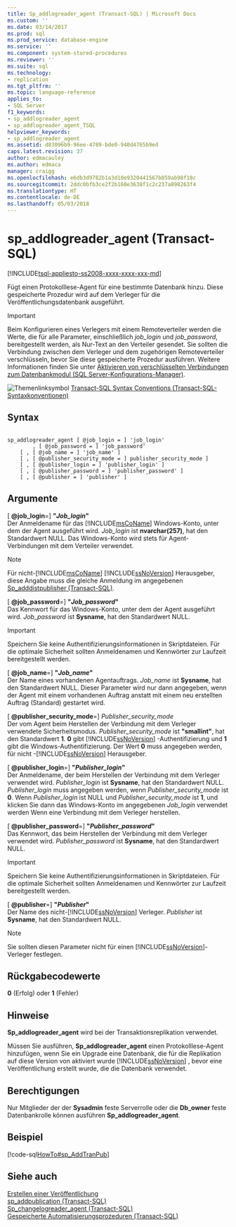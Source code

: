 ```yaml
---
title: Sp_addlogreader_agent (Transact-SQL) | Microsoft Docs
ms.custom: ''
ms.date: 03/14/2017
ms.prod: sql
ms.prod_service: database-engine
ms.service: ''
ms.component: system-stored-procedures
ms.reviewer: ''
ms.suite: sql
ms.technology:
- replication
ms.tgt_pltfrm: ''
ms.topic: language-reference
applies_to:
- SQL Server
f1_keywords:
- sp_addlogreader_agent
- sp_addlogreader_agent_TSQL
helpviewer_keywords:
- sp_addlogreader_agent
ms.assetid: d83096b9-96ee-4789-bde0-940d4765b9ed
caps.latest.revision: 37
author: edmacauley
ms.author: edmaca
manager: craigg
ms.openlocfilehash: e6db3d9782b1a3d10e9320441567b859ab98f18c
ms.sourcegitcommit: 2ddc0bfb3ce2f2b160e3638f1c2c237a898263f4
ms.translationtype: HT
ms.contentlocale: de-DE
ms.lasthandoff: 05/03/2018
---
```

# <a name="spaddlogreaderagent-transact-sql"></a>sp_addlogreader_agent (Transact-SQL)
[!INCLUDE[tsql-appliesto-ss2008-xxxx-xxxx-xxx-md](../../includes/tsql-appliesto-ss2008-xxxx-xxxx-xxx-md.md)]

  Fügt einen Protokolllese-Agent für eine bestimmte Datenbank hinzu. Diese gespeicherte Prozedur wird auf dem Verleger für die Veröffentlichungsdatenbank ausgeführt.  
  
> [!IMPORTANT]  
>  Beim Konfigurieren eines Verlegers mit einem Remoteverteiler werden die Werte, die für alle Parameter, einschließlich *job_login* und *job_password*, bereitgestellt werden, als Nur-Text an den Verteiler gesendet. Sie sollten die Verbindung zwischen dem Verleger und dem zugehörigen Remoteverteiler verschlüsseln, bevor Sie diese gespeicherte Prozedur ausführen. Weitere Informationen finden Sie unter [Aktivieren von verschlüsselten Verbindungen zum Datenbankmodul &#40;SQL Server-Konfigurations-Manager&#41;](../../database-engine/configure-windows/enable-encrypted-connections-to-the-database-engine.md).  
  
 ![Themenlinksymbol](../../database-engine/configure-windows/media/topic-link.gif "Topic link icon") [Transact-SQL Syntax Conventions (Transact-SQL-Syntaxkonventionen)](../../t-sql/language-elements/transact-sql-syntax-conventions-transact-sql.md)  
  
## <a name="syntax"></a>Syntax  
  
```  
  
sp_addlogreader_agent [ @job_login = ] 'job_login'  
        , [ @job_password = ] 'job_password'  
    [ , [ @job_name = ] 'job_name' ]  
    [ , [ @publisher_security_mode = ] publisher_security_mode ]  
    [ , [ @publisher_login = ] 'publisher_login' ]  
    [ , [ @publisher_password = ] 'publisher_password' ]   
    [ , [ @publisher = ] 'publisher' ]  
```  
  
## <a name="arguments"></a>Argumente  
 [ **@job_login**=] **"***Job_login***"**  
 Der Anmeldename für das [!INCLUDE[msCoName](../../includes/msconame-md.md)] Windows-Konto, unter dem der Agent ausgeführt wird. *Job_login* ist **nvarchar(257)**, hat den Standardwert NULL. Das Windows-Konto wird stets für Agent-Verbindungen mit dem Verteiler verwendet.  
  
> [!NOTE]  
>  Für nicht-[!INCLUDE[msCoName](../../includes/msconame-md.md)] [!INCLUDE[ssNoVersion](../../includes/ssnoversion-md.md)] Herausgeber, diese Angabe muss die gleiche Anmeldung im angegebenen [Sp_adddistpublisher &#40;Transact-SQL&#41;](../../relational-databases/system-stored-procedures/sp-adddistpublisher-transact-sql.md).  
  
 [ **@job_password**=] **"***Job_password***"**  
 Das Kennwort für das Windows-Konto, unter dem der Agent ausgeführt wird. *Job_password* ist **Sysname**, hat den Standardwert NULL.  
  
> [!IMPORTANT]  
>  Speichern Sie keine Authentifizierungsinformationen in Skriptdateien. Für die optimale Sicherheit sollten Anmeldenamen und Kennwörter zur Laufzeit bereitgestellt werden.  
  
 [ **@job_name**=] **"***Job_name***"**  
 Der Name eines vorhandenen Agentauftrags. *Job_name* ist **Sysname**, hat den Standardwert NULL. Dieser Parameter wird nur dann angegeben, wenn der Agent mit einem vorhandenen Auftrag anstatt mit einem neu erstellten Auftrag (Standard) gestartet wird.  
  
 [ **@publisher_security_mode**=] *Publisher_security_mode*  
 Der vom Agent beim Herstellen der Verbindung mit dem Verleger verwendete Sicherheitsmodus. *Publisher_security_mode* ist **"smallint"**, hat den Standardwert **1**. **0** gibt [!INCLUDE[ssNoVersion](../../includes/ssnoversion-md.md)] -Authentifizierung und **1** gibt die Windows-Authentifizierung. Der Wert **0** muss angegeben werden, für nicht -[!INCLUDE[ssNoVersion](../../includes/ssnoversion-md.md)] Herausgeber.  
  
 [ **@publisher_login**=] **"***Publisher_login***"**  
 Der Anmeldename, der beim Herstellen der Verbindung mit dem Verleger verwendet wird. *Publisher_login* ist **Sysname**, hat den Standardwert NULL. *Publisher_login* muss angegeben werden, wenn *Publisher_security_mode* ist **0**. Wenn *Publisher_login* ist NULL und *Publisher_security_mode* ist **1**, und klicken Sie dann das Windows-Konto im angegebenen *Job_login* verwendet werden Wenn eine Verbindung mit dem Verleger herstellen.  
  
 [ **@publisher_password**=] **"***Publisher_password***"**  
 Das Kennwort, das beim Herstellen der Verbindung mit dem Verleger verwendet wird. *Publisher_password* ist **Sysname**, hat den Standardwert NULL.  
  
> [!IMPORTANT]  
>  Speichern Sie keine Authentifizierungsinformationen in Skriptdateien. Für die optimale Sicherheit sollten Anmeldenamen und Kennwörter zur Laufzeit bereitgestellt werden.  
  
 [ **@publisher**=] **"***Publisher***"**  
 Der Name des nicht-[!INCLUDE[ssNoVersion](../../includes/ssnoversion-md.md)] Verleger. *Publisher* ist **Sysname**, hat den Standardwert NULL.  
  
> [!NOTE]  
>  Sie sollten diesen Parameter nicht für einen [!INCLUDE[ssNoVersion](../../includes/ssnoversion-md.md)]-Verleger festlegen.  
  
## <a name="return-code-values"></a>Rückgabecodewerte  
 **0** (Erfolg) oder **1** (Fehler)  
  
## <a name="remarks"></a>Hinweise  
 **Sp_addlogreader_agent** wird bei der Transaktionsreplikation verwendet.  
  
 Müssen Sie ausführen, **Sp_addlogreader_agent** einen Protokolllese-Agent hinzufügen, wenn Sie ein Upgrade eine Datenbank, die für die Replikation auf diese Version von aktiviert wurde [!INCLUDE[ssNoVersion](../../includes/ssnoversion-md.md)] , bevor eine Veröffentlichung erstellt wurde, die die Datenbank verwendet.  
  
## <a name="permissions"></a>Berechtigungen  
 Nur Mitglieder der der **Sysadmin** feste Serverrolle oder die **Db_owner** feste Datenbankrolle können ausführen **Sp_addlogreader_agent**.  
  
## <a name="example"></a>Beispiel  
 [!code-sql[HowTo#sp_AddTranPub](../../relational-databases/replication/codesnippet/tsql/sp-addlogreader-agent-tr_1.sql)]  
  
## <a name="see-also"></a>Siehe auch  
 [Erstellen einer Veröffentlichung](../../relational-databases/replication/publish/create-a-publication.md)   
 [sp_addpublication &#40;Transact-SQL&#41;](../../relational-databases/system-stored-procedures/sp-addpublication-transact-sql.md)   
 [Sp_changelogreader_agent &#40;Transact-SQL&#41;](../../relational-databases/system-stored-procedures/sp-changelogreader-agent-transact-sql.md)   
 [Gespeicherte Automatisierungsprozeduren &#40;Transact-SQL&#41;](../../relational-databases/system-stored-procedures/replication-stored-procedures-transact-sql.md)  
  
  
